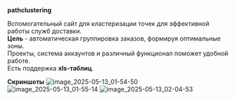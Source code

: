 **pathclustering**

Вспомогательный сайт для кластеризации точек для эффективной работы служб доставки.\
**Цель** - автоматическая группировка заказов, формируя оптимальные зоны.\
Проекты, система аккаунтов и различный функционал поможет удобной работе.\
Есть поддержка **xls-таблиц**.

**Скриншоты**
![image_2025-05-13_01-54-50](https://github.com/user-attachments/assets/f17f2f0b-16a6-473e-b44f-1d3185788faf)
![image_2025-05-13_01-55-14](https://github.com/user-attachments/assets/fcd0b991-920b-44a2-b13b-74813be6027d)
![image_2025-05-13_02-04-53](https://github.com/user-attachments/assets/42a982ab-3904-475e-8a80-fc718c174077)
